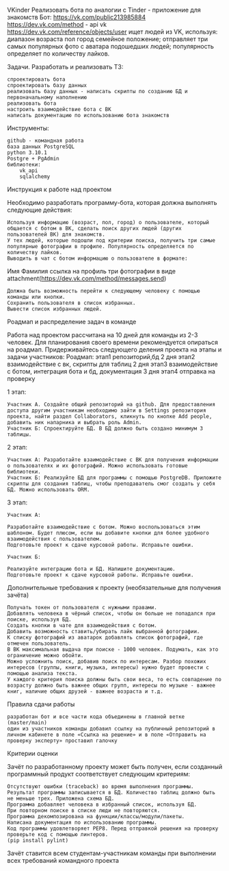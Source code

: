 VKinder
Реализовать бота по аналогии с Tinder - приложение для знакомств
Бот: https://vk.com/public213985884
https://dev.vk.com/method - api vk
https://dev.vk.com/reference/objects/user
    ищет людей из VK, используя:
            диапазон возраста
            пол
            город
            семейное положение;
    отправляет три самых популярных фото с аватара подошедших людей;
    популярность определяет по количеству лайков.

Задачи. Разработать и реализовать ТЗ:
        
    спроектировать бота 
    спроектировать базу данных
    реализовать базу данных - написать скрипты по созданию БД и первоначальному наполнению
    реализовать бота 
    настроить взаимодействие бота с ВК
    написать документацию по использованию бота знакомств

Инструменты:

    github - командная работа
    база данных PostgreSQL
    python 3.10.1
    Postgre + PgAdmin
    библиотеки:
        vk_api
        sqlalchemy

Инструкция к работе над проектом

Необходимо разработать программу-бота, которая должна выполнять следующие действия:

    Используя информацию (возраст, пол, город) о пользователе, который общается с ботом в ВК, сделать поиск других людей (других пользователей ВК) для знакомств.
    У тех людей, которые подошли под критерии поиска, получить три самые популярные фотографии в профиле. Популярность определяется по количеству лайков.
    Выводить в чат с ботом информацию о пользователе в формате:

Имя Фамилия
ссылка на профиль
три фотографии в виде attachment(https://dev.vk.com/method/messages.send)

    Должна быть возможность перейти к следующему человеку с помощью команды или кнопки.
    Сохранить пользователя в список избранных.
    Вывести список избранных людей.

Роадмап и распределение задач в команде

Работа над проектом рассчитана на 10 дней для команды из 2-3 человек. Для планирования своего времени рекомендуется опираться на роадмап. Придерживайтесь следующего деления проекта на этапы и задачи участников:
Роадмап:
этап1 репозиторий,бд 2 дня
этап2 взаимодействие с вк, скрипты для таблиц 2 дня
этап3 взаимодействие с ботом, интеграция бота и бд, документация 3 дня
этап4 отправка на проверку

1 этап:

    Участник А. Создайте общий репозиторий на github. Для предоставления доступа другим участникам необходимо зайти в Settings репозитория проекта, найти раздел Collaborators, кликнуть по кнопке Add people, добавить ник напарника и выбрать роль Admin.
    Участник Б: Спроектируйте БД. В БД должно быть создано минимум 3 таблицы.

2 этап:

    Участник А: Разработайте взаимодействие с ВК для получения информации о пользователях и их фотографий. Можно использовать готовые библиотеки.
    Участник Б: Реализуйте БД для программы с помощью PostgreDB. Приложите скрипты для создания таблиц, чтобы преподаватель смог создать у себя БД. Можно использовать ORM.

3 этап:

    Участник А:

    Разработайте взаимодействие с ботом. Можно воспользоваться этим шаблоном. Будет плюсом, если вы добавите кнопки для более удобного взаимодействия с пользователем.
    Подготовьте проект к сдаче курсовой работы. Исправьте ошибки.

    Участник Б:

    Реализуйте интеграцию бота и БД. Напишите документацию.
    Подготовьте проект к сдаче курсовой работы. Исправьте ошибки.

Дополнительные требования к проекту (необязательные для получения зачёта)

    Получать токен от пользователя с нужными правами.
    Добавлять человека в чёрный список, чтобы он больше не попадался при поиске, используя БД.
    Создать кнопки в чате для взаимодействия с ботом.
    Добавить возможность ставить/убирать лайк выбранной фотографии.
    К списку фотографий из аватарок добавлять список фотографий, где отмечен пользователь.
    В ВК максимальная выдача при поиске - 1000 человек. Подумать, как это ограничение можно обойти.
    Можно усложнить поиск, добавив поиск по интересам. Разбор похожих интересов (группы, книги, музыка, интересы) нужно будет провести с помощью анализа текста.
    У каждого критерия поиска должны быть свои веса, то есть совпадение по возрасту должно быть важнее общих групп, интересы по музыке - важнее книг, наличие общих друзей - важнее возраста и т.д.

Правила сдачи работы

    разработан бот и все части кода объединены в главной ветке (master/main)
    один из участников команды добавил ссылку на публичный репозиторий в личном кабинете в поле «Ссылка на решение» и в поле «Отправить на проверку эксперту» проставил галочку

Критерии оценки

Зачёт по разработанному проекту может быть получен, если созданный программный продукт соответствует следующим критериям:

    Отсутствуют ошибки (traceback) во время выполнения программы.
    Результат программы записывается в БД. Количество таблиц должно быть не меньше трех. Приложена схема БД.
    Программа добавляет человека в избранный список, используя БД.
    При повторном поиске в списке люди не повторяются.
    Программа декомпозирована на функции/классы/модули/пакеты.
    Написана документация по использованию программы.
    Код программы удовлетворяет PEP8. Перед отправкой решения на проверку проверьте код с помощью линтеров.
    (pip install pylint)

Зачёт ставится всем студентам-участникам команды при выполнении всех требований командного проекта
